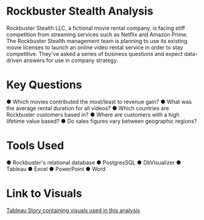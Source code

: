 # Rockbuster Stealth Analysis
Rockbuster Stealth LLC, a fictional movie rental company, is facing stiff competition from streaming services such as Netflix and Amazon Prime. The Rockbuster Stealth management team is planning to use its existing movie licenses to launch an online video rental service in order to stay competitive. They've asked a series of business questions and expect data-driven answers for use in company strategy.

# Key Questions 
● Which movies contributed the most/least to revenue gain?
● What was the average rental duration for all videos?
● Which countries are Rockbuster customers based in?
● Where are customers with a high lifetime value based?
● Do sales figures vary between geographic regions?

# Tools Used
● Rockbuster's relational database
● PostgresSQL
● DbVisualizer
● Tableau
● Excel
● PowerPoint
● Word

# Link to Visuals
[Tableau Story containing visuals used in this analysis](https://public.tableau.com/views/RockbusterStealthAnalysis_17283218843650/GuidingRockbusterStealthintotheOnlineVideoRentalMarket?:language=en-US&:sid=&:redirect=auth&:display_count=n&:origin=viz_share_link)
